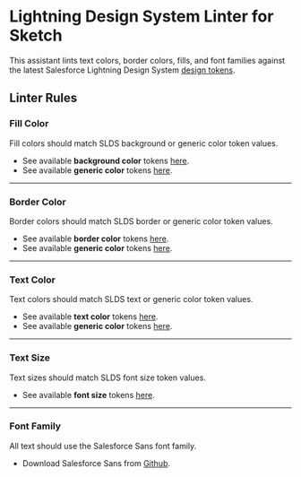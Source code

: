 # Lightning Design System Linter for Sketch

This assistant lints text colors, border colors, fills, and font families against the latest
Salesforce Lightning Design System
[design tokens](https://www.lightningdesignsystem.com/design-tokens/).

## Linter Rules

### Fill Color

Fill colors should match SLDS background or generic color token values.

- See available **background color** tokens
  [here](https://www.lightningdesignsystem.com/design-tokens/#category-background-color).
- See available **generic color** tokens
  [here](https://www.lightningdesignsystem.com/design-tokens/#category-color).

---

### Border Color

Border colors should match SLDS border or generic color token values.

- See available **border color** tokens
  [here](https://www.lightningdesignsystem.com/design-tokens/#category-border-color).
- See available **generic color** tokens
  [here](https://www.lightningdesignsystem.com/design-tokens/#category-color).

---

### Text Color

Text colors should match SLDS text or generic color token values.

- See available **text color** tokens
  [here](https://www.lightningdesignsystem.com/design-tokens/#category-text-color).
- See available **generic color** tokens
  [here](https://www.lightningdesignsystem.com/design-tokens/#category-color).

---

### Text Size

Text sizes should match SLDS font size token values.

- See available **font size** tokens
  [here](https://www.lightningdesignsystem.com/design-tokens/#category-font-size).

---

### Font Family

All text should use the Salesforce Sans font family.

- Download Salesforce Sans from
  [Github](https://github.com/salesforce-ux/design-system/tree/master/assets/fonts).
